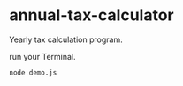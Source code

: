 # annual-tax-calculator
Yearly tax calculation program.

run your Terminal. 
<pre><code>node demo.js</code></pre>

